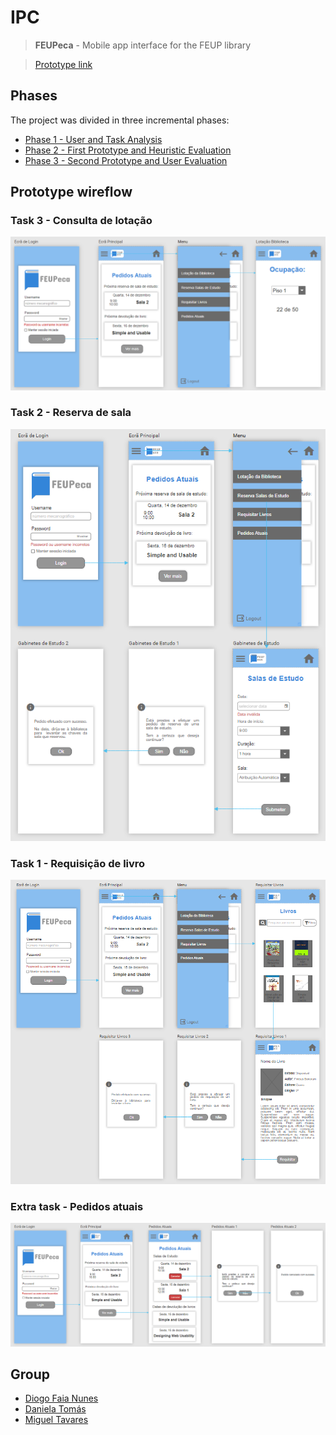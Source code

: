 # IPC

> **FEUPeca** - Mobile app interface for the FEUP library

> [Prototype link](https://app.quant-ux.com/#/share.html?h=a2aa10a8UzM3xpsiYv7c5bDyMc5yyFYKjorpRKJ9A2PXH1BatE15ET8eKDle)

## Phases

The project was divided in three incremental phases:

- [Phase 1 - User and Task Analysis](https://github.com/ICWeiner/FEUP-IPC/tree/main/phase1)
- [Phase 2 - First Prototype and Heuristic Evaluation](https://github.com/ICWeiner/FEUP-IPC/tree/main/phase2)
- [Phase 3 - Second Prototype and User Evaluation](https://github.com/ICWeiner/FEUP-IPC/tree/main/phase3)

## Prototype wireflow

### Task 3 - Consulta de lotação
![task3](wireflow_images/task3.png)

### Task 2 - Reserva de sala
![task2](wireflow_images/task2.png)

### Task 1 - Requisição de livro
![task1](wireflow_images/task1.png)

### Extra task - Pedidos atuais
![extra_task](wireflow_images/extra_task.png)

## Group
- [Diogo Faia Nunes](https://github.com/ICWeiner)  
- [Daniela Tomás](https://github.com/DanielaTomas)  
- [Miguel Tavares](https://github.com/Miggs7)  

